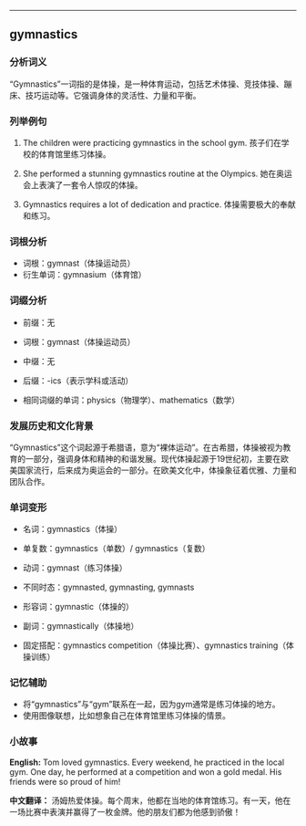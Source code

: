 
---------------
## gymnastics
### 分析词义

“Gymnastics”一词指的是体操，是一种体育运动，包括艺术体操、竞技体操、蹦床、技巧运动等。它强调身体的灵活性、力量和平衡。

### 列举例句

1. The children were practicing gymnastics in the school gym.
   孩子们在学校的体育馆里练习体操。

2. She performed a stunning gymnastics routine at the Olympics.
   她在奥运会上表演了一套令人惊叹的体操。

3. Gymnastics requires a lot of dedication and practice.
   体操需要极大的奉献和练习。

### 词根分析

- 词根：gymnast（体操运动员）
- 衍生单词：gymnasium（体育馆）

### 词缀分析

- 前缀：无
- 词根：gymnast（体操运动员）
- 中缀：无
- 后缀：-ics（表示学科或活动）

- 相同词缀的单词：physics（物理学）、mathematics（数学）

### 发展历史和文化背景

“Gymnastics”这个词起源于希腊语，意为“裸体运动”。在古希腊，体操被视为教育的一部分，强调身体和精神的和谐发展。现代体操起源于19世纪初，主要在欧美国家流行，后来成为奥运会的一部分。在欧美文化中，体操象征着优雅、力量和团队合作。

### 单词变形

- 名词：gymnastics（体操）
- 单复数：gymnastics（单数）/ gymnastics（复数）
- 动词：gymnast（练习体操）
- 不同时态：gymnasted, gymnasting, gymnasts
- 形容词：gymnastic（体操的）
- 副词：gymnastically（体操地）

- 固定搭配：gymnastics competition（体操比赛）、gymnastics training（体操训练）

### 记忆辅助

- 将“gymnastics”与“gym”联系在一起，因为gym通常是练习体操的地方。
- 使用图像联想，比如想象自己在体育馆里练习体操的情景。

### 小故事

**English:**
Tom loved gymnastics. Every weekend, he practiced in the local gym. One day, he performed at a competition and won a gold medal. His friends were so proud of him!

**中文翻译：**
汤姆热爱体操。每个周末，他都在当地的体育馆练习。有一天，他在一场比赛中表演并赢得了一枚金牌。他的朋友们都为他感到骄傲！

